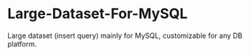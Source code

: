 # Large-Dataset-For-MySQL
Large dataset (insert query) mainly for MySQL, customizable for any DB platform. 
